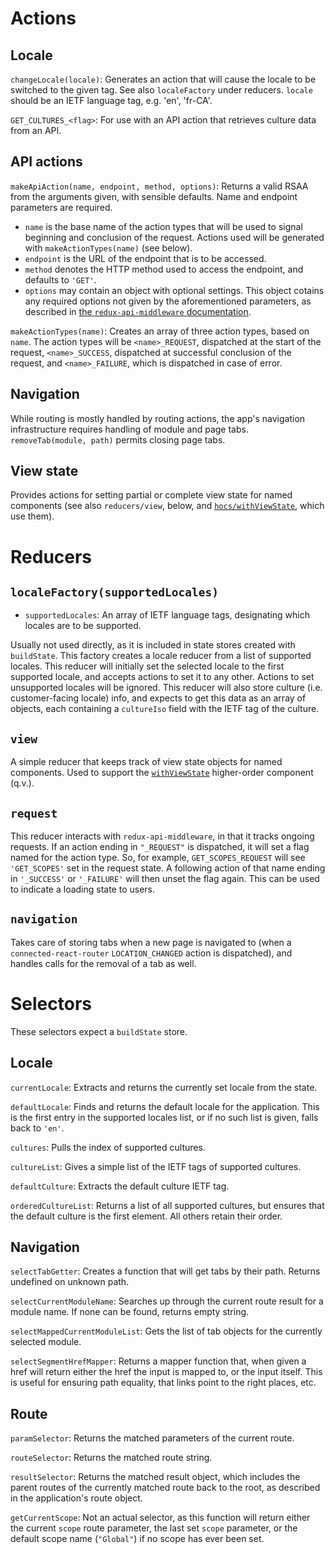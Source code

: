 # Actions

## Locale

`changeLocale(locale)`: Generates an action that will cause the locale to be switched to the given tag. See also `localeFactory` under reducers. `locale` should be an IETF language tag, e.g. 'en', 'fr-CA'.

`GET_CULTURES_<flag>`: For use with an API action that retrieves culture data from an API.

## API actions

`makeApiAction(name, endpoint, method, options)`: Returns a valid RSAA from the arguments given, with sensible defaults. Name and endpoint parameters are required.

- `name` is the base name of the action types that will be used to signal beginning and conclusion of the request. Actions used will be generated with `makeActionTypes(name)` (see below).
- `endpoint` is the URL of the endpoint that is to be accessed.
- `method` denotes the HTTP method used to access the endpoint, and defaults to `'GET'`.
- `options` may contain an object with optional settings. This object cotains any required options not given by the aforementioned parameters, as described in [the `redux-api-middleware` documentation](https://github.com/agraboso/redux-api-middleware#defining-the-api-call).

`makeActionTypes(name)`: Creates an array of three action types, based on `name`. The action types will be `<name>_REQUEST`, dispatched at the start of the request, `<name>_SUCCESS`, dispatched at successful conclusion of the request, and `<name>_FAILURE`, which is dispatched in case of error.

## Navigation

While routing is mostly handled by routing actions, the app's navigation infrastructure requires handling of module and page tabs. `removeTab(module, path)` permits closing page tabs.

## View state

Provides actions for setting partial or complete view state for named components (see also `reducers/view`, below, and [`hocs/withViewState`](hocs.md#withviewstatecomponent), which use them).

# Reducers

## `localeFactory(supportedLocales)`

- `supportedLocales`: An array of IETF language tags, designating which locales are to be supported.

Usually not used directly, as it is included in state stores created with `buildState`. This factory creates a locale reducer from a list of supported locales. This reducer will initially set the selected locale to the first supported locale, and accepts actions to set it to any other. Actions to set unsupported locales will be ignored. This reducer will also store culture (i.e. customer-facing locale) info, and expects to get this data as an array of objects, each containing a `cultureIso` field with the IETF tag of the culture.

## `view`

A simple reducer that keeps track of view state objects for named components. Used to support the [`withViewState`](hocs.md#withviewstatecomponent) higher-order component (q.v.).

## `request`

This reducer interacts with `redux-api-middleware`, in that it tracks ongoing requests. If an action ending in `"_REQUEST"` is dispatched, it will set a flag named for the action type. So, for example, `GET_SCOPES_REQUEST` will see `'GET_SCOPES'` set in the request state. A following action of that name ending in `'_SUCCESS'` or `'_FAILURE'` will then unset the flag again. This can be used to indicate a loading state to users.

## `navigation`

Takes care of storing tabs when a new page is navigated to (when a `connected-react-router` `LOCATION_CHANGED` action is dispatched), and handles calls for the removal of a tab as well.

# Selectors

These selectors expect a `buildState` store.

## Locale

`currentLocale`: Extracts and returns the currently set locale from the state.

`defaultLocale`: Finds and returns the default locale for the application. This is the first entry in the supported locales list, or if no such list is given, falls back to `'en'`.

`cultures`: Pulls the index of supported cultures.

`cultureList`: Gives a simple list of the IETF tags of supported cultures.

`defaultCulture`: Extracts the default culture IETF tag.

`orderedCultureList`: Returns a list of all supported cultures, but ensures that the default culture is the first element. All others retain their order.

## Navigation

`selectTabGetter`: Creates a function that will get tabs by their path. Returns undefined on unknown path.

`selectCurrentModuleName`: Searches up through the current route result for a module name. If none can be found, returns empty string.

`selectMappedCurrentModuleList`: Gets the list of tab objects for the currently selected module.

`selectSegmentHrefMapper`: Returns a mapper function that, when given a href will return either the href the input is mapped to, or the input itself. This is useful for ensuring path equality, that links point to the right places, etc.

## Route

`paramSelector`: Returns the matched parameters of the current route.

`routeSelector`: Returns the matched route string.

`resultSelector`: Returns the matched result object, which includes the parent routes of the currently matched route back to the root, as described in the application's route object.

`getCurrentScope`: Not an actual selector, as this function will return either the current `scope` route parameter, the last set `scope` parameter, or the default scope name (`"Global"`) if no scope has ever been set.
